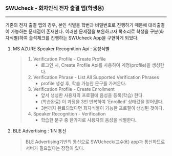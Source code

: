 ### SWUcheck - 화자인식 전자 출결 앱(학생용)
<hr/>
기존의 전자 출결 앱의 경우, 본인 식별을 학번과 비밀번호로 진행하기 때문에 대리출결이 가능하는 문제점이 존재한다. 이러한 문제점을 보완하고자 목소리로 학생을 구분(화자식별)하여 출석체크를 진행하는 SWUcheck App을 구현하게 되었다.

1. MS AZURE Speaker Recognition Api : 음성식별

   > 1. Verification Profile - Create Profile
   >    - 로그인 시,  Create Profile Api를 사용하여 계정(profile)을 생성한다.
   > 2. Verification Phrase - List All Supported Verification Phrases
   >    - profile 생성 후, 학습 가능한 문구를 가져온다.
   > 3. Verification Profile - Create Enrollment
   >    - 앞서 생성한 사용자의 프로필에 음성을 등록(학습) 한다.
   >    - (학습완료) 이 과정을 3번 반복하여 'Enrolled' 상태값을 얻어낸다. 
   >    - 3번까지 완료되었다면 화자식별이 가능한 프로필이 생성된 것이다.
   > 4. Speaker Recognition - Verification
   >    - 학습한 문구 중 한가지로 사용자의 음성을 식별한다.

2. BLE Advertising : 1:N 통신

   > BLE Advertising기반의 통신으로 SWUcheck(교수용) app과 통신하므로 서버가 필요없다는 장점이 있다.





